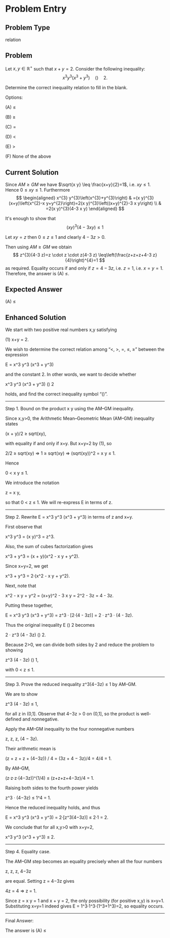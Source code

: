 # Problem Entry

## Problem Type
relation

## Problem
Let $x, y \in \mathbb{R}^{+}$ such that $x + y = 2$. Consider the following inequality:
$$
x^{3} y^{3}\left(x^{3}+y^{3}\right) \quad () \quad 2 .
$$

Determine the correct inequality relation to fill in the blank.

Options:

(A) $\leq$ 

(B) $\geq$

(C) $=$ 

(D) $<$

(E) $>$

(F) None of the above

## Current Solution
Since $A M \geq G M$ we have $\sqrt{x y} \leq \frac{x+y}{2}=1$, i.e. $x y \leq 1$.
Hence $0 \leq x y \leq 1$.
Furthermore
$$
\begin{aligned}
x^{3} y^{3}\left(x^{3}+y^{3}\right) & =(x y)^{3}(x+y)\left(x^{2}-x y+y^{2}\right)=2(x y)^{3}\left((x+y)^{2}-3 x y\right) \\
& =2(x y)^{3}(4-3 x y)
\end{aligned}
$$

It's enough to show that
$$
(x y)^{3}(4-3 x y) \leq 1
$$

Let $x y=z$ then $0 \leq z \leq 1$ and clearly $4-3 z>0$.

Then using $A M \geq G M$ we obtain
$$
z^{3}(4-3 z)=z \cdot z \cdot z(4-3 z) \leq\left(\frac{z+z+z+4-3 z}{4}\right)^{4}=1
$$
as required.
Equality occurs if and only if $z=4-3 z$, i.e. $z=1$, i.e. $x=y=1$. Therefore, the answer is (A) $\leq$.

## Expected Answer
(A) $\leq$

## Enhanced Solution
We start with two positive real numbers x,y satisfying

  (1)  x+y = 2.  

We wish to determine the correct relation among “<, >, =, ≤, ≥” between the expression

  E = x^3 y^3 (x^3 + y^3)

and the constant 2.  In other words, we want to decide whether

  x^3 y^3 (x^3 + y^3)  ()  2

holds, and find the correct inequality symbol “()”.

---

Step 1.  Bound on the product x y using the AM–GM inequality.

Since x,y>0, the Arithmetic Mean–Geometric Mean (AM–GM) inequality states

  (x + y)/2  ≥  sqrt(xy),

with equality if and only if x=y.  But x+y=2 by (1), so

  2/2  ≥  sqrt(xy)   ⇒   1 ≥  sqrt(xy)   ⇒   (sqrt(xy))^2 = x y  ≤ 1.

Hence

  0 < x y ≤ 1.

We introduce the notation

  z = x y,

so that 0 < z ≤ 1.  We will re-express E in terms of z.

---

Step 2.  Rewrite E = x^3 y^3 (x^3 + y^3) in terms of z and x+y.

First observe that

  x^3 y^3 = (x y)^3 = z^3.

Also, the sum of cubes factorization gives

  x^3 + y^3  =  (x + y)(x^2 - x y + y^2).

Since x+y=2, we get

  x^3 + y^3  =  2·(x^2 - x y + y^2).

Next, note that

  x^2 - x y + y^2  =  (x+y)^2 - 3 x y  =  2^2 - 3z  =  4 - 3z.

Putting these together,

  E = x^3 y^3 (x^3 + y^3)
    = z^3 · [2·(4 - 3z)]
    = 2 · z^3 · (4 - 3z).

Thus the original inequality E () 2 becomes

  2 · z^3 (4 - 3z)  ()  2.

Because 2>0, we can divide both sides by 2 and reduce the problem to showing

  z^3 (4 - 3z)  ()  1,

with 0 < z ≤ 1.

---

Step 3.  Prove the reduced inequality z^3(4−3z) ≤ 1 by AM–GM.

We are to show

  z^3 (4 - 3z)  ≤  1,

for all z in (0,1].  Observe that 4−3z > 0 on (0,1], so the product is well-defined and nonnegative.

Apply the AM–GM inequality to the four nonnegative numbers

  z,  z,  z,  (4 − 3z).

Their arithmetic mean is

  (z + z + z + (4−3z)) / 4  =  (3z + 4 − 3z)/4  =  4/4  = 1.

By AM–GM,

  (z·z·z·(4−3z))^(1/4)  ≤  (z+z+z+4−3z)/4  = 1.

Raising both sides to the fourth power yields

  z^3 · (4−3z)  ≤  1^4  = 1.

Hence the reduced inequality holds, and thus

  E = x^3 y^3 (x^3 + y^3)  = 2·[z^3(4−3z)]  ≤  2·1  = 2.

We conclude that for all x,y>0 with x+y=2,

  x^3 y^3 (x^3 + y^3)  ≤  2.

---

Step 4.  Equality case.

The AM–GM step becomes an equality precisely when all the four numbers

  z, z, z, 4−3z

are equal.  Setting z = 4−3z gives

  4z = 4   ⇒   z = 1.

Since z = x y = 1 and x + y = 2, the only possibility (for positive x,y) is x=y=1.  Substituting x=y=1 indeed gives E = 1^3·1^3·(1^3+1^3)=2, so equality occurs.

---

Final Answer:

The answer is (A) ≤
